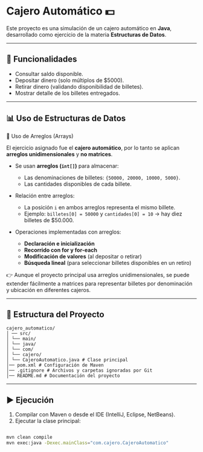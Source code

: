 # Cajero Automático 💵

Este proyecto es una simulación de un cajero automático en **Java**, desarrollado como ejercicio de la materia **Estructuras de Datos**.

---

## 🚀 Funcionalidades

- Consultar saldo disponible.
- Depositar dinero (solo múltiplos de $5000).
- Retirar dinero (validando disponibilidad de billetes).
- Mostrar detalle de los billetes entregados.

---

##  📊 Uso de Estructuras de Datos
🧩 Uso de Arreglos (Arrays)

El ejercicio asignado fue el **cajero automático**, por lo tanto se aplican **arreglos unidimensionales** y **no matrices**.

- Se usan **arreglos (`int[]`)** para almacenar:
    - Las denominaciones de billetes: `{50000, 20000, 10000, 5000}`.
    - Las cantidades disponibles de cada billete.

- Relación entre arreglos:
    - La posición `i` en ambos arreglos representa el mismo billete.
    - Ejemplo: `billetes[0] = 50000` y `cantidades[0] = 10` → hay diez billetes de $50.000.

- Operaciones implementadas con arreglos:
    - **Declaración e inicialización**
    - **Recorrido con for y for-each**
    - **Modificación de valores** (al depositar o retirar)
    - **Búsqueda lineal** (para seleccionar billetes disponibles en un retiro)

👉 Aunque el proyecto principal usa arreglos unidimensionales, se puede extender fácilmente a matrices para representar billetes por denominación y ubicación en diferentes cajeros.

---

## 📂 Estructura del Proyecto  
```
cajero_automatico/
│ ── src/
│ └── main/
│ └── java/
│ └── com/
│ └── cajero/
│ └── CajeroAutomatico.java # Clase principal
│── pom.xml # Configuración de Maven
│── .gitignore # Archivos y carpetas ignoradas por Git
│── README.md # Documentación del proyecto
```
---

## ▶️ Ejecución

1. Compilar con Maven o desde el IDE (IntelliJ, Eclipse, NetBeans).
2. Ejecutar la clase principal:

```bash

mvn clean compile
mvn exec:java -Dexec.mainClass="com.cajero.CajeroAutomatico"

```



